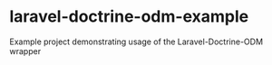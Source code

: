 # laravel-doctrine-odm-example
Example project demonstrating usage of the Laravel-Doctrine-ODM wrapper
